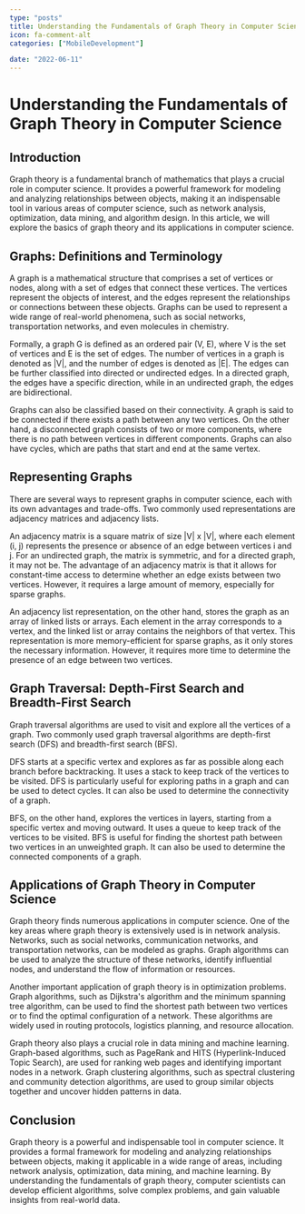 ```yaml
---
type: "posts"
title: Understanding the Fundamentals of Graph Theory in Computer Science
icon: fa-comment-alt
categories: ["MobileDevelopment"]

date: "2022-06-11"
---
```




# Understanding the Fundamentals of Graph Theory in Computer Science

## Introduction

Graph theory is a fundamental branch of mathematics that plays a crucial role in computer science. It provides a powerful framework for modeling and analyzing relationships between objects, making it an indispensable tool in various areas of computer science, such as network analysis, optimization, data mining, and algorithm design. In this article, we will explore the basics of graph theory and its applications in computer science.

## Graphs: Definitions and Terminology

A graph is a mathematical structure that comprises a set of vertices or nodes, along with a set of edges that connect these vertices. The vertices represent the objects of interest, and the edges represent the relationships or connections between these objects. Graphs can be used to represent a wide range of real-world phenomena, such as social networks, transportation networks, and even molecules in chemistry.

Formally, a graph G is defined as an ordered pair (V, E), where V is the set of vertices and E is the set of edges. The number of vertices in a graph is denoted as |V|, and the number of edges is denoted as |E|. The edges can be further classified into directed or undirected edges. In a directed graph, the edges have a specific direction, while in an undirected graph, the edges are bidirectional.

Graphs can also be classified based on their connectivity. A graph is said to be connected if there exists a path between any two vertices. On the other hand, a disconnected graph consists of two or more components, where there is no path between vertices in different components. Graphs can also have cycles, which are paths that start and end at the same vertex.

## Representing Graphs

There are several ways to represent graphs in computer science, each with its own advantages and trade-offs. Two commonly used representations are adjacency matrices and adjacency lists.

An adjacency matrix is a square matrix of size |V| x |V|, where each element (i, j) represents the presence or absence of an edge between vertices i and j. For an undirected graph, the matrix is symmetric, and for a directed graph, it may not be. The advantage of an adjacency matrix is that it allows for constant-time access to determine whether an edge exists between two vertices. However, it requires a large amount of memory, especially for sparse graphs.

An adjacency list representation, on the other hand, stores the graph as an array of linked lists or arrays. Each element in the array corresponds to a vertex, and the linked list or array contains the neighbors of that vertex. This representation is more memory-efficient for sparse graphs, as it only stores the necessary information. However, it requires more time to determine the presence of an edge between two vertices.

## Graph Traversal: Depth-First Search and Breadth-First Search

Graph traversal algorithms are used to visit and explore all the vertices of a graph. Two commonly used graph traversal algorithms are depth-first search (DFS) and breadth-first search (BFS).

DFS starts at a specific vertex and explores as far as possible along each branch before backtracking. It uses a stack to keep track of the vertices to be visited. DFS is particularly useful for exploring paths in a graph and can be used to detect cycles. It can also be used to determine the connectivity of a graph.

BFS, on the other hand, explores the vertices in layers, starting from a specific vertex and moving outward. It uses a queue to keep track of the vertices to be visited. BFS is useful for finding the shortest path between two vertices in an unweighted graph. It can also be used to determine the connected components of a graph.

## Applications of Graph Theory in Computer Science

Graph theory finds numerous applications in computer science. One of the key areas where graph theory is extensively used is in network analysis. Networks, such as social networks, communication networks, and transportation networks, can be modeled as graphs. Graph algorithms can be used to analyze the structure of these networks, identify influential nodes, and understand the flow of information or resources.

Another important application of graph theory is in optimization problems. Graph algorithms, such as Dijkstra's algorithm and the minimum spanning tree algorithm, can be used to find the shortest path between two vertices or to find the optimal configuration of a network. These algorithms are widely used in routing protocols, logistics planning, and resource allocation.

Graph theory also plays a crucial role in data mining and machine learning. Graph-based algorithms, such as PageRank and HITS (Hyperlink-Induced Topic Search), are used for ranking web pages and identifying important nodes in a network. Graph clustering algorithms, such as spectral clustering and community detection algorithms, are used to group similar objects together and uncover hidden patterns in data.

## Conclusion

Graph theory is a powerful and indispensable tool in computer science. It provides a formal framework for modeling and analyzing relationships between objects, making it applicable in a wide range of areas, including network analysis, optimization, data mining, and machine learning. By understanding the fundamentals of graph theory, computer scientists can develop efficient algorithms, solve complex problems, and gain valuable insights from real-world data.
